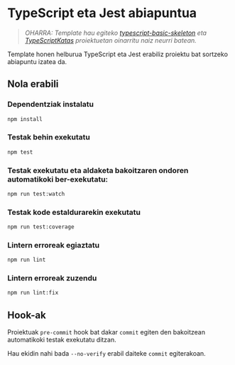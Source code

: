 # TypeScript eta Jest abiapuntua

> *OHARRA: Template hau egiteko [typescript-basic-skeleton](https://github.com/CodelyTV/typescript-basic-skeleton) eta [TypeScriptKatas](https://github.com/CodelyTV/typescript-basic-skeleton) proiektuetan oinarritu naiz neurri batean.*

Template honen helburua TypeScript eta Jest erabiliz proiektu bat sortzeko abiapuntu izatea da.

## Nola erabili

### Dependentziak instalatu

```bash
npm install
```

### Testak behin exekutatu

```bash
npm test
```

### Testak exekutatu eta aldaketa bakoitzaren ondoren automatikoki ber-exekutatu:

```bash
npm run test:watch
```

### Testak kode estaldurarekin exekutatu

```bash
npm run test:coverage
```

### Lintern erroreak egiaztatu

```bash
npm run lint
```

### Lintern erroreak zuzendu

```bash
npm run lint:fix
```

## Hook-ak
Proiektuak `pre-commit` hook bat dakar `commit` egiten den bakoitzean automatikoki testak exekutatu ditzan.

Hau ekidin nahi bada `--no-verify` erabil daiteke `commit` egiterakoan.
